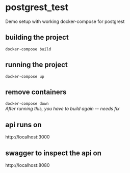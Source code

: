 # postgrest_test
Demo setup with working docker-compose for postgrest

## building the project
```docker-compose build ```

## running the project
```docker-compose up```

## remove containers
```docker-compose down``` <br>
*After running this, you have to build again -- needs fix*

## api runs on 
http://localhost:3000

## swagger to inspect the api on
http://localhost:8080
